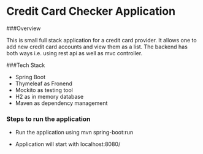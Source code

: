 # Credit Card Checker Application


###Overview 

This is small full stack application for a credit card provider. 
It allows one to add new credit card accounts and view them as a list. 
The backend has both ways i.e. using rest api as well as mvc controller.

###Tech Stack

* Spring Boot
* Thymeleaf as Fronend
* Mockito as testing tool
* H2 as in memory database
* Maven as dependency management

### Steps to run the application


* Run the application using mvn spring-boot:run

* Application will start with localhost:8080/

